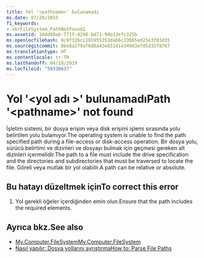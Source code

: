 ```yaml
---
title: Yol '<pathname>' bulunamadı
ms.date: 07/20/2015
f1_keywords:
- vbrFileSystem_PathNotFound1
ms.assetid: 184d09ab-771f-4298-bd71-94b33efc325b
ms.openlocfilehash: 8c9f326cc165955353dab6c33b65ed23e3f03d35
ms.sourcegitcommit: 0be8a279af6d8a43e03141e349d3efd5d35f8767
ms.translationtype: HT
ms.contentlocale: tr-TR
ms.lasthandoff: 04/18/2019
ms.locfileid: "59338637"
---
```

# <a name="path-pathname-not-found"></a><span data-ttu-id="a51cd-102">Yol '\<yol adı >' bulunamadı</span><span class="sxs-lookup"><span data-stu-id="a51cd-102">Path '\<pathname>' not found</span></span>
<span data-ttu-id="a51cd-103">İşletim sistemi, bir dosya erişim veya disk erişimi işlemi sırasında yolu belirtilen yolu bulamıyor.</span><span class="sxs-lookup"><span data-stu-id="a51cd-103">The operating system is unable to find the path specified path during a file-access or disk-access operation.</span></span> <span data-ttu-id="a51cd-104">Bir dosya yolu, sürücü belirtimi ve dizinleri ve dosyayı bulmak için geçmesi gereken alt dizinleri içermelidir.</span><span class="sxs-lookup"><span data-stu-id="a51cd-104">The path to a file must include the drive specification and the directories and subdirectories that must be traversed to locate the file.</span></span> <span data-ttu-id="a51cd-105">Göreli veya mutlak bir yol olabilir.</span><span class="sxs-lookup"><span data-stu-id="a51cd-105">A path can be relative or absolute.</span></span>  
  
## <a name="to-correct-this-error"></a><span data-ttu-id="a51cd-106">Bu hatayı düzeltmek için</span><span class="sxs-lookup"><span data-stu-id="a51cd-106">To correct this error</span></span>  
  
1. <span data-ttu-id="a51cd-107">Yol gerekli öğeler içerdiğinden emin olun.</span><span class="sxs-lookup"><span data-stu-id="a51cd-107">Ensure that the path includes the required elements.</span></span>  
  
## <a name="see-also"></a><span data-ttu-id="a51cd-108">Ayrıca bkz.</span><span class="sxs-lookup"><span data-stu-id="a51cd-108">See also</span></span>

- [<span data-ttu-id="a51cd-109">My.Computer.FileSystem</span><span class="sxs-lookup"><span data-stu-id="a51cd-109">My.Computer.FileSystem</span></span>](xref:Microsoft.VisualBasic.FileIO.FileSystem)
- [<span data-ttu-id="a51cd-110">Nasıl yapılır: Dosya yollarını ayrıştırma</span><span class="sxs-lookup"><span data-stu-id="a51cd-110">How to: Parse File Paths</span></span>](../../visual-basic/developing-apps/programming/drives-directories-files/how-to-parse-file-paths.md)
